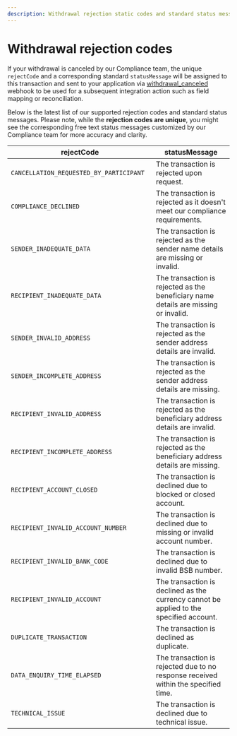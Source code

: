```yaml
---
description: Withdrawal rejection static codes and standard status messages
---
```


# Withdrawal rejection codes

If your withdrawal is canceled by our Compliance team, the unique `rejectCode` and a corresponding standard `statusMessage` will be assigned to this transaction and sent to your application via [withdrawal\_canceled](https://developer.flash-payments.com/webhooks#withdrawal\_cancelled) webhook to be used for a subsequent integration action such as field mapping or reconciliation.&#x20;

Below is the latest list of our supported rejection codes and standard status messages. Please note, while the **rejection codes are unique**, you might see the corresponding free text status messages customized by our Compliance team for more accuracy and clarity.&#x20;

<table><thead><tr><th width="441">rejectCode</th><th width="648">statusMessage</th></tr></thead><tbody><tr><td><code>CANCELLATION_REQUESTED_BY_PARTICIPANT</code></td><td>The transaction is rejected upon request.</td></tr><tr><td><code>COMPLIANCE_DECLINED</code></td><td>The transaction is rejected as it doesn't meet our compliance requirements.</td></tr><tr><td><code>SENDER_INADEQUATE_DATA</code></td><td>The transaction is rejected as the sender name details are missing or invalid.</td></tr><tr><td><code>RECIPIENT_INADEQUATE_DATA</code></td><td>The transaction is rejected as the beneficiary name details are missing or invalid.</td></tr><tr><td><code>SENDER_INVALID_ADDRESS</code></td><td>The transaction is rejected as the sender address details are invalid.</td></tr><tr><td><code>SENDER_INCOMPLETE_ADDRESS</code></td><td>The transaction is rejected as the sender address details are missing.</td></tr><tr><td><code>RECIPIENT_INVALID_ADDRESS</code></td><td>The transaction is rejected as the beneficiary address details are invalid.</td></tr><tr><td><code>RECIPIENT_INCOMPLETE_ADDRESS</code></td><td>The transaction is rejected as the beneficiary address details are missing.</td></tr><tr><td><code>RECIPIENT_ACCOUNT_CLOSED</code></td><td>The transaction is declined due to blocked or closed account.</td></tr><tr><td><code>RECIPIENT_INVALID_ACCOUNT_NUMBER</code></td><td>The transaction is declined due to missing or invalid account number.</td></tr><tr><td><code>RECIPIENT_INVALID_BANK_CODE</code></td><td>The transaction is declined due to invalid BSB number.</td></tr><tr><td><code>RECIPIENT_INVALID_ACCOUNT</code></td><td>The transaction is declined as the currency cannot be applied to the specified account.</td></tr><tr><td><code>DUPLICATE_TRANSACTION</code></td><td>The transaction is declined as duplicate.</td></tr><tr><td><code>DATA_ENQUIRY_TIME_ELAPSED</code></td><td>The transaction is rejected due to no response received within the specified time.</td></tr><tr><td><code>TECHNICAL_ISSUE</code></td><td>The transaction is declined due to technical issue.</td></tr></tbody></table>
